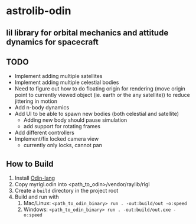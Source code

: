 # astrolib-odin

## lil library for orbital mechanics and attitude dynamics for spacecraft


## TODO
- Implement adding multiple satellites
- Implement adding multiple celestial bodies
- Need to figure out how to do floating origin for rendering
  (move origin point to currently viewed object (ie. earth or the any satellite)) to reduce jittering in motion
- Add n-body dynamics
- Add UI to be able to spawn new bodies (both celestial and satellite)
  - Adding new body should pause simulation
  - add support for rotating frames
- Add different controllers
- Implement/fix locked camera view
  - currently only locks, cannot pan



## How to Build
  1. Install [Odin-lang](https://odin-lang.org/docs/install/)
  2. Copy myrlgl.odin into <path_to_odin>/vendor/raylib/rlgl
  3. Create a ```build``` directory in the project root
  4. Build and run with
     1. Mac/Linux: ``` <path_to_odin_binary> run . -out:build/out -o:speed ```
     2. Windows: ```<path_to_odin_binary> run . -out:build/out.exe -o:speed```